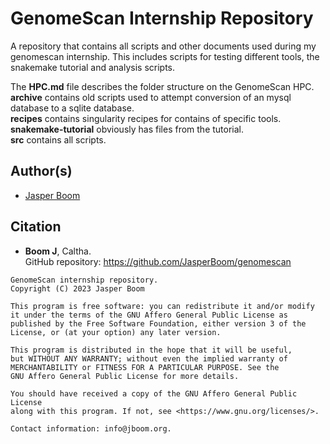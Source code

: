 # GenomeScan Internship Repository
A repository that contains all scripts and other documents used during my
genomescan internship. This includes scripts for testing different tools,
the snakemake tutorial and analysis scripts.

The **HPC.md** file describes the folder structure on the GenomeScan HPC.  
**archive** contains old scripts used to attempt conversion of an mysql
database to a sqlite database.  
**recipes** contains singularity recipes for contains of specific tools.  
**snakemake-tutorial** obviously has files from the tutorial.  
**src** contains all scripts.

## Author(s)
* [Jasper Boom](https://github.com/JasperBoom)

## Citation
* __Boom J__, Caltha.  
  GitHub repository: https://github.com/JasperBoom/genomescan

```
GenomeScan internship repository.
Copyright (C) 2023 Jasper Boom

This program is free software: you can redistribute it and/or modify
it under the terms of the GNU Affero General Public License as
published by the Free Software Foundation, either version 3 of the
License, or (at your option) any later version.

This program is distributed in the hope that it will be useful,
but WITHOUT ANY WARRANTY; without even the implied warranty of
MERCHANTABILITY or FITNESS FOR A PARTICULAR PURPOSE. See the
GNU Affero General Public License for more details.

You should have received a copy of the GNU Affero General Public License
along with this program. If not, see <https://www.gnu.org/licenses/>.

Contact information: info@jboom.org.
```